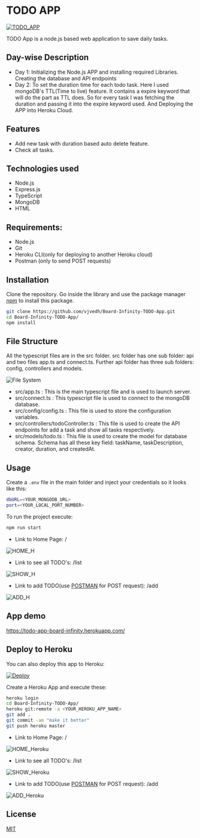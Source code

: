# TODO APP

[![TODO_APP](https://img.shields.io/badge/TODO__APP-Board%20Infinity%20Task-red)](https://todo-app-board-infinity.herokuapp.com/)

TODO App is a node.js based web application to save daily tasks.

## Day-wise Description

* Day 1: Initializing the Node.js APP and installing required Libraries. Creating the database and API endpoints
* Day 2: To set the duration time for each todo task. Here I used mongoDB's TTL(Time to live) feature. It contains a expire keyword that will do the part as TTL does. So for every task I was fetching the duration and passing it into the expire keyword used. And Deploying the APP into Heroku Cloud.

## Features

* Add new task with duration based auto delete feature.
* Check all tasks.

## Technologies used

* Node.js
* Express.js
* TypeScript
* MongoDB
* HTML

## Requirements:
* Node.js
* Git
* Heroku CLI(only for deploying to another Heroku cloud)
* Postman (only to send POST requests)

## Installation

Clone the repository.
Go inside the library and use the package manager [npm](https://www.npmjs.com/package/npm) to install this package.

```bash
git clone https://github.com/vjvedh/Board-Infinity-TODO-App.git
cd Board-Infinity-TODO-App/
npm install
```

## File Structure

All the typescript files are in the src folder. src folder has one sub folder: api and two files app.ts and connect.ts.
Further api folder has three sub folders: config, controllers and models.

![File System](demoFIles/FileStructure.png?raw=true "File System")

* src/app.ts : This is the main typescript file and is used to launch server.
* src/connect.ts : This typescript file is used to connect to the mongoDB database.
* src/config/config.ts : This file is used to store the configuration variables.
* src/controllers/todoController.ts : This file is used to create the API endpoints for add a task and show all tasks respectively.
* src/models/todo.ts : This file is used to create the model for database schema. Schema has all these key field: taskName, taskDescription, creator, duration, and createdAt.

## Usage

Create a `.env` file in the main folder and inject your credentials so it looks like this:

```bash
dbURL=<YOUR_MONGODB_URL>
port=<YOUR_LOCAL_PORT_NUMBER>
```

To run the project execute:

```bash
npm run start
```

* Link to Home Page: /

![HOME_H](demoFIles/HOME_LOCALHOST.png?raw=true "HOME_H")

* Link to see all TODO's: /list

![SHOW_H](demoFIles/GET_LOCALHOST.png?raw=true "SHOW_H")

* Link to add TODO(use [POSTMAN](https://www.postman.com/) for POST request): /add

![ADD_H](demoFIles/POST_LOCALHOST.png?raw=true "ADD_H")

## App demo

<https://todo-app-board-infinity.herokuapp.com/>

## Deploy to Heroku

You can also deploy this app to Heroku:

[![Deploy](https://www.herokucdn.com/deploy/button.svg)](https://heroku.com/deploy)

Create a Heroku App and execute these:

```bash
heroku login
cd Board-Infinity-TODO-App/
heroku git:remote -a <YOUR_HEROKU_APP_NAME>
git add .
git commit -am "make it better"
git push heroku master

```

* Link to Home Page: /

![HOME_Heroku](demoFIles/HOME_HEROKU.png?raw=true "HOME_Heroku")

* Link to see all TODO's: /list

![SHOW_Heroku](demoFIles/GET_HEROKU.png?raw=true "SHOW_Heroku")

* Link to add TODO(use [POSTMAN](https://www.postman.com/) for POST request): /add

![ADD_Heroku](demoFIles/POST_HEROKU.png?raw=true "ADD_Heroku")

## License

[MIT](https://choosealicense.com/licenses/mit/)